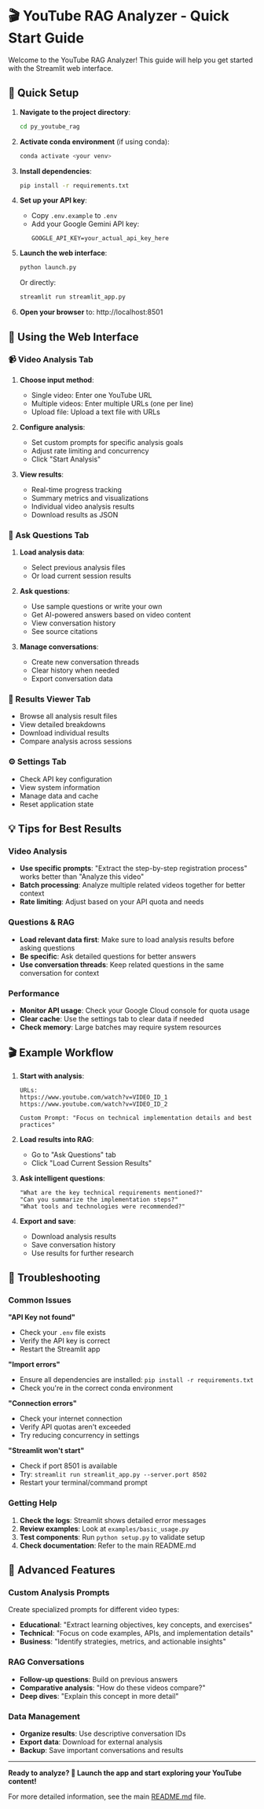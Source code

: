 # 🎬 YouTube RAG Analyzer - Quick Start Guide

Welcome to the YouTube RAG Analyzer! This guide will help you get started with the Streamlit web interface.

## 🚀 Quick Setup

1. **Navigate to the project directory**:
   ```bash
   cd py_youtube_rag
   ```

2. **Activate conda environment** (if using conda):
   ```bash
   conda activate <your venv>
   ```

3. **Install dependencies**:
   ```bash
   pip install -r requirements.txt
   ```

4. **Set up your API key**:
   - Copy `.env.example` to `.env`
   - Add your Google Gemini API key:
     ```
     GOOGLE_API_KEY=your_actual_api_key_here
     ```

5. **Launch the web interface**:
   ```bash
   python launch.py
   ```
   Or directly:
   ```bash
   streamlit run streamlit_app.py
   ```

6. **Open your browser** to: http://localhost:8501

## 🎯 Using the Web Interface

### 📹 Video Analysis Tab
1. **Choose input method**:
   - Single video: Enter one YouTube URL
   - Multiple videos: Enter multiple URLs (one per line)
   - Upload file: Upload a text file with URLs

2. **Configure analysis**:
   - Set custom prompts for specific analysis goals
   - Adjust rate limiting and concurrency
   - Click "Start Analysis"

3. **View results**:
   - Real-time progress tracking
   - Summary metrics and visualizations
   - Individual video analysis results
   - Download results as JSON

### 🧠 Ask Questions Tab
1. **Load analysis data**:
   - Select previous analysis files
   - Or load current session results

2. **Ask questions**:
   - Use sample questions or write your own
   - Get AI-powered answers based on video content
   - View conversation history
   - See source citations

3. **Manage conversations**:
   - Create new conversation threads
   - Clear history when needed
   - Export conversation data

### 📁 Results Viewer Tab
- Browse all analysis result files
- View detailed breakdowns
- Download individual results
- Compare analysis across sessions

### ⚙️ Settings Tab
- Check API key configuration
- View system information
- Manage data and cache
- Reset application state

## 💡 Tips for Best Results

### Video Analysis
- **Use specific prompts**: "Extract the step-by-step registration process" works better than "Analyze this video"
- **Batch processing**: Analyze multiple related videos together for better context
- **Rate limiting**: Adjust based on your API quota and needs

### Questions & RAG
- **Load relevant data first**: Make sure to load analysis results before asking questions
- **Be specific**: Ask detailed questions for better answers
- **Use conversation threads**: Keep related questions in the same conversation for context

### Performance
- **Monitor API usage**: Check your Google Cloud console for quota usage
- **Clear cache**: Use the settings tab to clear data if needed
- **Check memory**: Large batches may require system resources

## 🎬 Example Workflow

1. **Start with analysis**:
   ```
   URLs: 
   https://www.youtube.com/watch?v=VIDEO_ID_1
   https://www.youtube.com/watch?v=VIDEO_ID_2
   
   Custom Prompt: "Focus on technical implementation details and best practices"
   ```

2. **Load results into RAG**:
   - Go to "Ask Questions" tab
   - Click "Load Current Session Results"

3. **Ask intelligent questions**:
   ```
   "What are the key technical requirements mentioned?"
   "Can you summarize the implementation steps?"
   "What tools and technologies were recommended?"
   ```

4. **Export and save**:
   - Download analysis results
   - Save conversation history
   - Use results for further research

## 🔧 Troubleshooting

### Common Issues

**"API Key not found"**
- Check your `.env` file exists
- Verify the API key is correct
- Restart the Streamlit app

**"Import errors"**
- Ensure all dependencies are installed: `pip install -r requirements.txt`
- Check you're in the correct conda environment

**"Connection errors"**
- Check your internet connection
- Verify API quotas aren't exceeded
- Try reducing concurrency in settings

**"Streamlit won't start"**
- Check if port 8501 is available
- Try: `streamlit run streamlit_app.py --server.port 8502`
- Restart your terminal/command prompt

### Getting Help

1. **Check the logs**: Streamlit shows detailed error messages
2. **Review examples**: Look at `examples/basic_usage.py`
3. **Test components**: Run `python setup.py` to validate setup
4. **Check documentation**: Refer to the main README.md

## 🌟 Advanced Features

### Custom Analysis Prompts
Create specialized prompts for different video types:
- **Educational**: "Extract learning objectives, key concepts, and exercises"
- **Technical**: "Focus on code examples, APIs, and implementation details"
- **Business**: "Identify strategies, metrics, and actionable insights"

### RAG Conversations
- **Follow-up questions**: Build on previous answers
- **Comparative analysis**: "How do these videos compare?"
- **Deep dives**: "Explain this concept in more detail"

### Data Management
- **Organize results**: Use descriptive conversation IDs
- **Export data**: Download for external analysis
- **Backup**: Save important conversations and results

---

**Ready to analyze? 🚀 Launch the app and start exploring your YouTube content!**

For more detailed information, see the main [README.md](README.md) file.